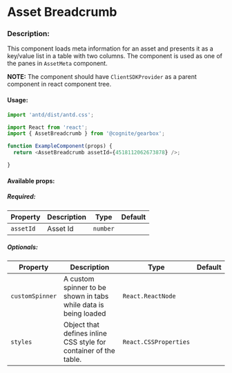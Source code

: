  # Asset Breadcrumb

<!-- STORY -->

### Description:

This component loads meta information for an asset and presents it as a key/value list in a table with two columns.
The component is used as one of the panes in `AssetMeta` component.

**NOTE:** The component should have `ClientSDKProvider` as a parent component in react component tree.

#### Usage:

```typescript jsx
import 'antd/dist/antd.css';

import React from 'react';
import { AssetBreadcrumb } from '@cognite/gearbox';

function ExampleComponent(props) {
  return <AssetBreadcrumb assetId={4518112062673878} />;

}
```

#### Available props:

##### Required:

| Property  | Description | Type     | Default |
| --------- | ----------- | -------- | ------- |
| `assetId` | Asset Id    | `number` |         |

##### Optionals:

| Property       | Description                                                            | Type                                          | Default     |
| -------------- | ---------------------------------------------------------------------- | --------------------------------------------- | ----------- |
| `customSpinner`| A custom spinner to be shown in tabs while data is being loaded        | `React.ReactNode`                             |             |
| `styles`       | Object that defines inline CSS style for container of the table.       | `React.CSSProperties`                         |             |

